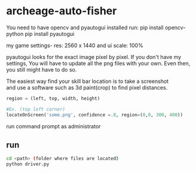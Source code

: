 # archeage-auto-fisher

You need to have opencv and pyautogui installed
run:
pip install opencv-python
pip install pyautogui

my game settings- res: 2560 x 1440 and ui scale: 100%

pyautogui looks for the exact image pixel by pixel. If you don't
have my settings, You will have to update all the png files with your own.
Even then, you still might have to do so.

The easiest way find your skill bar location is to take a screenshot <br />
and use a software such as 3d paint(crop) to find pixel distances.

```python
region = (left, top, width, height)

#Ex. (top left corner)
locateOnScreen('some.png', confidence =.8, region=(0,0, 300, 400))


```

run command prompt as administrator 

 ## run
 ```bash
 cd <path> (folder where files are located)
 python driver.py
 ```
 
 
